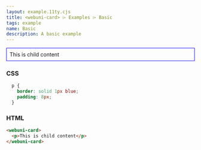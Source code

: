```yaml
---
layout: example.11ty.cjs
title: <webuni-card> ⌲ Examples ⌲ Basic
tags: example
name: Basic
description: A basic example
---
```


<style>
  webuni-card p {
    border: solid 1px blue;
    padding: 8px;
  }
</style>
<webuni-card>
  <p>This is child content</p>
</webuni-card>

<h3>CSS</h3>

```css
  p {
    border: solid 1px blue;
    padding: 8px;
  }
```

<h3>HTML</h3>

```html
<webuni-card>
  <p>This is child content</p>
</webuni-card>
```
